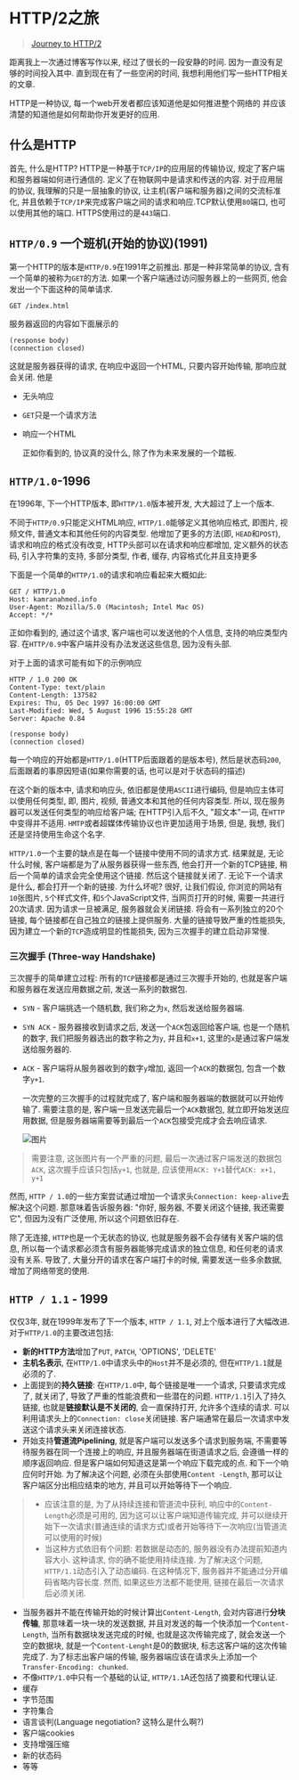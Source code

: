 # HTTP/2之旅

> [Journey to HTTP/2](https://kamranahmed.info/blog/2016/08/13/http-in-depth/)

  距离我上一次通过博客写作以来, 经过了很长的一段安静的时间. 因为一直没有足够的时间投入其中. 直到现在有了一些空闲的时间, 我想利用他们写一些HTTP相关的文章.

  HTTP是一种协议, 每一个web开发者都应该知道他是如何推进整个网络的 并应该清楚的知道他是如何帮助你开发更好的应用.

## 什么是HTTP

  首先, 什么是HTTP? HTTP是一种基于`TCP/IP`的应用层的传输协议, 规定了客户端和服务器端如何进行通信的. 定义了在物联网中是请求和传送的内容. 对于应用层的协议, 我理解的只是一层抽象的协议, 让主机(客户端和服务器)之间的交流标准化, 并且依赖于`TCP/IP`来完成客户端之间的请求和响应.TCP默认使用`80`端口, 也可以使用其他的端口. HTTPS使用过的是`443`端口.

## `HTTP/0.9` 一个班机(开始的协议)(1991)

  第一个HTTP的版本是`HTTP/0.9`在1991年之前推出. 那是一种非常简单的协议, 含有一个简单的被称为`GET`的方法. 如果一个客户端通过访问服务器上的一些网页, 他会发出一个下面这种的简单请求.

```http
GET /index.html
```

  服务器返回的内容如下面展示的

```http
(response body)
(connection closed)
```

  这就是服务器获得的请求, 在响应中返回一个HTML, 只要内容开始传输, 那响应就会关闭. 他是

* 无头响应
* `GET`只是一个请求方法
* 响应一个HTML

  正如你看到的, 协议真的没什么, 除了作为未来发展的一个踏板.

## `HTTP/1.0`-1996

  在1996年, 下一个HTTP版本, 即`HTTP/1.0`版本被开发, 大大超过了上一个版本.

  不同于`HTTP/0.9`只能定义HTML响应, `HTTP/1.0`能够定义其他响应格式, 即图片, 视频文件, 普通文本和其他任何的内容类型. 他增加了更多的方法(即, `HEAD`和`POST`), 请求和响应的格式没有改变, HTTP头部可以在请求和响应都增加, 定义额外的状态码, 引入字符集的支持, 多部分类型, 作者, 缓存, 内容格式化并且支持更多

  下面是一个简单的`HTTP/1.0`的请求和响应看起来大概如此:

  ```http
  GET / HTTP/1.0
  Host: kamranahmed.info
  User-Agent: Mozilla/5.0 (Macintosh; Intel Mac OS)
  Accept: */*
  ```

  正如你看到的, 通过这个请求, 客户端也可以发送他的个人信息, 支持的响应类型内容. 在`HTTP/0.9`中客户端并没有办法发送这些信息, 因为没有头部.

  对于上面的请求可能有如下的示例响应

  ```http
  HTTP / 1.0 200 OK
  Content-Type: text/plain
  Content-Length: 137582
  Expires: Thu, 05 Dec 1997 16:00:00 GMT
  Last-Modified: Wed, 5 August 1996 15:55:28 GMT
  Server: Apache 0.84

  (response body)
  (connection closed)
  ```

  每一个响应的开始都是`HTTP/1.0`(HTTP后面跟着的是版本号), 然后是状态码`200`, 后面跟着的事原因短语(如果你需要的话, 也可以是对于状态码的描述)

  在这个新的版本中, 请求和响应头, 依旧都是使用`ASCII`进行编码, 但是响应主体可以使用任何类型, 即, 图片, 视频, 普通文本和其他的任何内容类型. 所以, 现在服务器可以发送任何类型的响应给客户端; 在HTTP引入后不久, "超文本"一词, 在`HTTP`中变得并不适用. `HMTP`或者超媒体传输协议也许更加适用于场景, 但是, 我想, 我们还是坚持使用生命这个名字.

  `HTTP/1.0`一个主要的缺点是在每一个链接中使用不同的请求方式. 结果就是, 无论什么时候, 客户端都是为了从服务器获得一些东西, 他会打开一个新的TCP链接, 稍后一个简单的请求会完全使用这个链接. 然后这个链接就关闭了. 无论下一个请求是什么, 都会打开一个新的链接. 为什么坏呢? 很好, 让我们假设, 你浏览的网站有`10`张图片, `5`个样式文件, 和`5`个JavaScript文件, 当网页打开的时候, 需要一共进行20次请求. 因为请求一旦被满足, 服务器就会关闭链接. 将会有一系列独立的20个链接, 每个链接都在自己独立的链接上提供服务. 大量的链接导致严重的性能损失, 因为建立一个新的`TCP`造成明显的性能损失, 因为三次握手的建立启动非常慢.

### 三次握手 (Three-way Handshake)

  三次握手的简单建立过程: 所有的`TCP`链接都是通过三次握手开始的, 也就是客户端和服务器在发送应用数据之前, 发送一系列的数据包.

* `SYN` - 客户端挑选一个随机数, 我们称之为`x`, 然后发送给服务器端.
* `SYN ACK` - 服务器接收到请求之后, 发送一个`ACK`包返回给客户端, 也是一个随机的数字, 我们把服务器选出的数字称之为`y`, 并且和`x+1`, 这里的`x`是通过客户端发送给服务器的.
* `ACK` - 客户端将从服务器收到的数字`y`增加, 返回一个`ACK`的数据包, 包含一个数字`y+1`.

  一次完整的三次握手的过程就完成了, 客户端和服务器端的数据就可以开始传输了. 需要注意的是, 客户端一旦发送完最后一个`ACK`数据包, 就立即开始发送应用数据, 但是服务器端需要等到最后一个`ACK`包接受完成才会去响应请求.

  ![图片](http://i.imgur.com/uERG2G2.png)

> 需要注意, 这张图片有一个严重的问题, 最后一次通过客户端发送的数据包`ACK`, 这次握手应该只包括`y+1`, 也就是, 应该使用`ACK: Y+1`替代`ACK: x+1, y+1`

  然而, `HTTP / 1.0`的一些方案尝试通过增加一个请求头`Connection: keep-alive`去解决这个问题. 那意味着告诉服务器: "你好, 服务器, 不要关闭这个链接, 我还需要它", 但因为没有广泛使用, 所以这个问题依旧存在.

  除了无连接, `HTTP`也是一个无状态的协议, 也就是服务器不会存储有关客户端的信息, 所以每一个请求都必须含有服务器能够完成请求的独立信息, 和任何老的请求没有关系. 导致了, 大量分开的请求在客户端打卡的时候, 需要发送一些多余数据, 增加了网络带宽的使用.

## `HTTP / 1.1` - 1999

  仅仅3年, 就在1999年发布了下一个版本, `HTTP / 1.1`, 对上个版本进行了大幅改进. 对于`HTTP/1.0`的主要改进包括:

* **新的HTTP方法**增加了`PUT`, `PATCH`, 'OPTIONS', 'DELETE'
* **主机名表示**, 在`HTTP/1.0`中请求头中的`Host`并不是必须的, 但在`HTTP/1.1`就是必须的了.
* 上面提到的**持久链接**: 在`HTTP/1.0`中, 每个链接是唯一一个请求, 只要请求完成了, 就关闭了, 导致了严重的性能浪费和一些潜在的问题. `HTTP/1.1`引入了持久链接, 也就是**链接默认是不关闭的**, 会一直保持打开, 允许多个连续的请求. 可以利用请求头上的`Connection: close`关闭链接. 客户端通常在最后一次请求中发送这个请求头来关闭连接状态.
* 开始支持**管道流Pipelining**, 就是客户端可以发送多个请求到服务端, 不需要等待服务器在同一个连接上的响应, 并且服务器端在街道请求之后, 会遵循一样的顺序返回响应. 但是客户端如何知道这是第一个响应下载完成的点. 和下一个响应何时开始. 为了解决这个问题, 必须在头部使用`Content -Length`, 那可以让客户端区分出相应结束的地方, 并且可以开始等待下一个响应.

> * 应该注意的是, 为了从持续连接和管道流中获利, 响应中的`Content-Length`必须是可用的, 因为这可以让客户端知道传输完成, 并可以继续开始下一次请求(普通连续的请求方式)或者开始等待下一次响应(当管道流可以使用的时候)
> * 当这种方式依旧有个问题: 若数据是动态的, 服务器没有办法提前知道内容大小. 这种请求, 你的确不能使用持续连接. 为了解决这个问题, `HTTP/1.1`动态引入了动态编码. 在这种情况下, 服务器并不能通过分开编码省略内容长度. 然而, 如果这些方法都不能使用, 链接在最后一次请求后必须关闭.

* 当服务器并不能在传输开始的时候计算出`Content-Length`, 会对内容进行**分块传输**, 那意味着一块一块的发送数据, 并且对发送的每一个快添加一个`Content-Length`, 当所有数据块发送完成的时候, 也就是这次传输完成了, 就会发送一个空的数据块, 就是一个`Content-Lenght`是0的数据块, 标志这客户端的这次传输完成了. 为了标志出客户端的传输, 服务器端应该在请求头上添加一个`Transfer-Encoding: chunked`.
* 不像`HTTP/1.0`中只有一个基础的认证, `HTTP/1.1`A还包括了摘要和代理认证.
* 缓存
* 字节范围
* 字符集合
* 语言谈判(Language negotiation? 这特么是什么啊?)
* 客户端cookies
* 支持增强压缩
* 新的状态码
* 等等